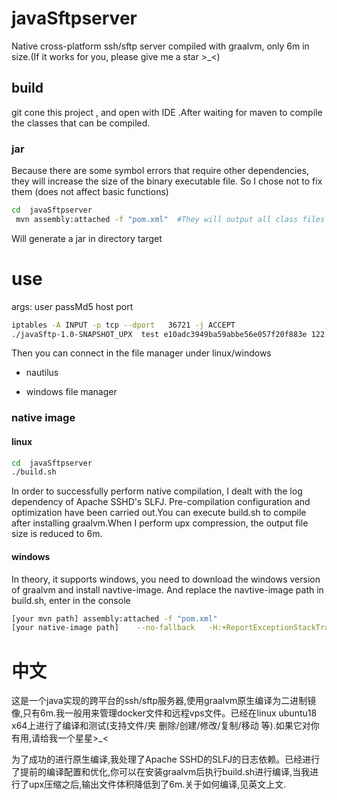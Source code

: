 # javaSftpserver
Native cross-platform ssh/sftp server compiled with graalvm, only 6m in size.(If it works for you, please give me a star >_<)

##  build
git cone this project , and open with IDE .After waiting for maven to compile the classes that can be compiled.

### jar
Because there are some symbol errors that require other dependencies, they will increase the size of the binary executable file. So I chose not to fix them (does not affect basic functions)

```bash
cd  javaSftpserver
 mvn assembly:attached -f "pom.xml"  #They will output all class files to the target folder
``` 
Will generate a jar in directory target

# use
args:   user passMd5  host port
```bash
iptables -A INPUT -p tcp --dport   36721 -j ACCEPT
./javaSftp-1.0-SNAPSHOT_UPX  test e10adc3949ba59abbe56e057f20f883e 122.114.xxx.xxx  36721  #user=test pass=123456 
```

Then you can connect in the file manager under linux/windows

-  nautilus 

- windows file manager

### native image

#### linux
```bash
cd  javaSftpserver
./build.sh
```
In order to successfully perform native compilation, I dealt with the log dependency of Apache SSHD's SLFJ. Pre-compilation configuration and optimization have been carried out.You can execute build.sh to compile after installing graalvm.When I perform upx compression, the output file size is reduced to 6m.

#### windows

In theory, it supports windows, you need to download the windows version of graalvm and install navtive-image. And replace the navtive-image path in build.sh, enter in the console

```bash
[your mvn path] assembly:attached -f "pom.xml"
[your native-image path]    --no-fallback   -H:+ReportExceptionStackTraces  --no-server   --initialize-at-build-time   --allow-incomplete-classpath     -H:DynamicProxyConfigurationFiles=proxyClass.json --enable-all-security-services   -H:ReflectionConfigurationFiles=reflectionConfig.json      --pgo    -jar target/javaSftp-1.0-SNAPSHOT.jar

```

# 中文
这是一个java实现的跨平台的ssh/sftp服务器,使用graalvm原生编译为二进制镜像,只有6m.我一般用来管理docker文件和远程vps文件。已经在linux  ubuntu18  x64上进行了编译和测试(支持文件/夹 删除/创建/修改/复制/移动 等).如果它对你有用,请给我一个星星>_<

为了成功的进行原生编译,我处理了Apache SSHD的SLFJ的日志依赖。已经进行了提前的编译配置和优化,你可以在安装graalvm后执行build.sh进行编译,当我进行了upx压缩之后,输出文件体积降低到了6m.关于如何编译,见英文上文.
